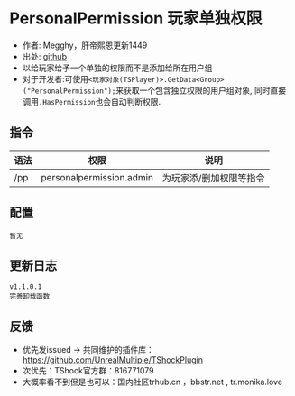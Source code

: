 # PersonalPermission 玩家单独权限

- 作者: Megghy，肝帝熙恩更新1449
- 出处: [github](https://github.com/Megghy/PersonalPermission)
- 以给玩家给予一个单独的权限而不是添加给所在用户组
- 对于开发者:可使用`<玩家对象(TSPlayer)>.GetData<Group>("PersonalPermission");`来获取一个包含独立权限的用户组对象, 同时直接调用`.HasPermission`也会自动判断权限.

## 指令

| 语法  |                    权限                    |      说明      |
| --- | :--------------------------------------: | :----------: |
| /pp | personalpermission.admin | 为玩家添/删加权限等指令 |

## 配置

```
暂无
```

## 更新日志

```
v1.1.0.1
完善卸载函数
```

## 反馈

- 优先发issued -> 共同维护的插件库：https://github.com/UnrealMultiple/TShockPlugin
- 次优先：TShock官方群：816771079
- 大概率看不到但是也可以：国内社区trhub.cn ，bbstr.net , tr.monika.love
